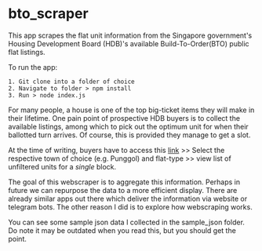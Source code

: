 # bto_scraper
This app scrapes the flat unit information from the Singapore government's Housing Development Board (HDB)'s available Build-To-Order(BTO) public flat listings.

To run the app:
```
1. Git clone into a folder of choice
2. Navigate to folder > npm install
3. Run > node index.js
```

For many people, a house is one of the top big-ticket items they will make in their lifetime.
One pain point of prospective HDB buyers is to collect the available listings, among which to pick out the optimum unit for when their ballotted turn arrives. Of course, this is provided they manage to get a slot.

At the time of writing, buyers have to access this [link](https://services2.hdb.gov.sg/webapp/BP13AWFlatAvail/BP13SEstateSummary?sel=BTO) >> Select the respective town of choice (e.g. Punggol) and flat-type >> view list of unfiltered units for a *single* block.

The goal of this webscraper is to aggregate this information. Perhaps in future we can repurpose the data to a more efficient display. There are already similar apps out there which deliver the information via website or telegram bots. The other reason I did is to explore how webscraping works. 

You can see some sample json data I collected in the sample_json folder. Do note it may be outdated when you read this, but you should get the point.

